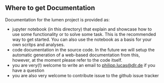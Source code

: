 ## Where to get Documentation 
Documentation for the lumen project is provided as:

 * jupyter notebook (in this directory) that explain and showcase how to use some functionality or to solve some task. This is the recommended way to get started. You can also use the notebook as a basis for your own scritps and analyses.
 * code documentation in the source code. In the future we will setup the automatic generation of a web-based documentation from this, however, at the moment please refer to the code itself.
 * you are very(!) welcome to write an email to philipp.lucas@dlr.de if you have a question
 * you are also very welcome to contribute issue to the github issue tracker
